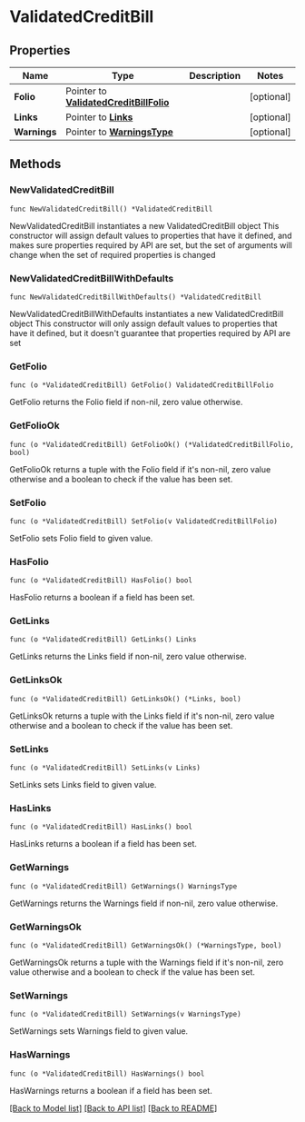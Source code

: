 # ValidatedCreditBill

## Properties

Name | Type | Description | Notes
------------ | ------------- | ------------- | -------------
**Folio** | Pointer to [**ValidatedCreditBillFolio**](ValidatedCreditBillFolio.md) |  | [optional] 
**Links** | Pointer to [**Links**](Links.md) |  | [optional] 
**Warnings** | Pointer to [**WarningsType**](WarningsType.md) |  | [optional] 

## Methods

### NewValidatedCreditBill

`func NewValidatedCreditBill() *ValidatedCreditBill`

NewValidatedCreditBill instantiates a new ValidatedCreditBill object
This constructor will assign default values to properties that have it defined,
and makes sure properties required by API are set, but the set of arguments
will change when the set of required properties is changed

### NewValidatedCreditBillWithDefaults

`func NewValidatedCreditBillWithDefaults() *ValidatedCreditBill`

NewValidatedCreditBillWithDefaults instantiates a new ValidatedCreditBill object
This constructor will only assign default values to properties that have it defined,
but it doesn't guarantee that properties required by API are set

### GetFolio

`func (o *ValidatedCreditBill) GetFolio() ValidatedCreditBillFolio`

GetFolio returns the Folio field if non-nil, zero value otherwise.

### GetFolioOk

`func (o *ValidatedCreditBill) GetFolioOk() (*ValidatedCreditBillFolio, bool)`

GetFolioOk returns a tuple with the Folio field if it's non-nil, zero value otherwise
and a boolean to check if the value has been set.

### SetFolio

`func (o *ValidatedCreditBill) SetFolio(v ValidatedCreditBillFolio)`

SetFolio sets Folio field to given value.

### HasFolio

`func (o *ValidatedCreditBill) HasFolio() bool`

HasFolio returns a boolean if a field has been set.

### GetLinks

`func (o *ValidatedCreditBill) GetLinks() Links`

GetLinks returns the Links field if non-nil, zero value otherwise.

### GetLinksOk

`func (o *ValidatedCreditBill) GetLinksOk() (*Links, bool)`

GetLinksOk returns a tuple with the Links field if it's non-nil, zero value otherwise
and a boolean to check if the value has been set.

### SetLinks

`func (o *ValidatedCreditBill) SetLinks(v Links)`

SetLinks sets Links field to given value.

### HasLinks

`func (o *ValidatedCreditBill) HasLinks() bool`

HasLinks returns a boolean if a field has been set.

### GetWarnings

`func (o *ValidatedCreditBill) GetWarnings() WarningsType`

GetWarnings returns the Warnings field if non-nil, zero value otherwise.

### GetWarningsOk

`func (o *ValidatedCreditBill) GetWarningsOk() (*WarningsType, bool)`

GetWarningsOk returns a tuple with the Warnings field if it's non-nil, zero value otherwise
and a boolean to check if the value has been set.

### SetWarnings

`func (o *ValidatedCreditBill) SetWarnings(v WarningsType)`

SetWarnings sets Warnings field to given value.

### HasWarnings

`func (o *ValidatedCreditBill) HasWarnings() bool`

HasWarnings returns a boolean if a field has been set.


[[Back to Model list]](../README.md#documentation-for-models) [[Back to API list]](../README.md#documentation-for-api-endpoints) [[Back to README]](../README.md)


